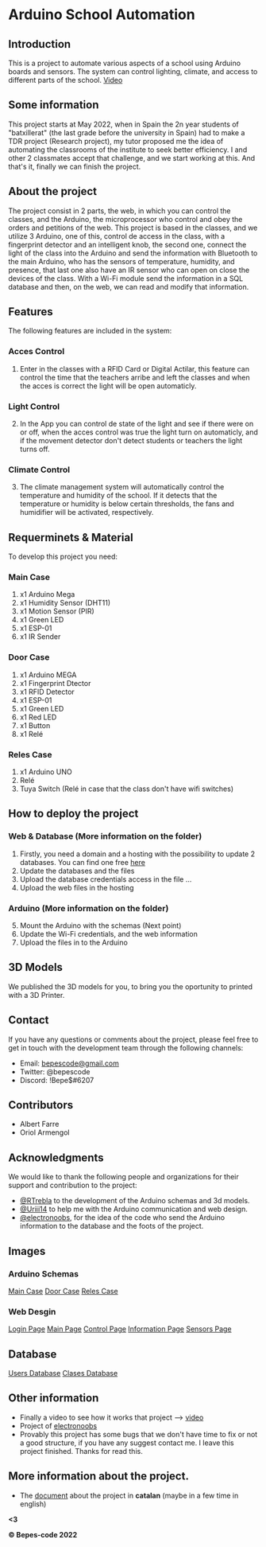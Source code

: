 # Arduino School Automation

## Introduction
This is a project to automate various aspects of a school using Arduino boards and sensors. The system can control lighting, climate, and access to different parts of the school. [Video](https://youtu.be/adDOBgjB-vQ)

## Some information
This project starts at May 2022, when in Spain the 2n year students of "batxillerat" (the last grade before the university in Spain) had to make a TDR project (Research project), my tutor proposed me the idea of automating the classrooms of the institute to seek better efficiency. I and other 2 classmates accept that challenge, and we start working at this. And that's it, finally we can finish the project.

## About the project
The project consist in 2 parts, the web, in which you can control the classes, and the Arduino, the microprocessor who control and obey the orders and petitions of the web. This project is based in the classes, and we utilize 3 Arduino, one of this, control de access in the class, with a fingerprint detector and an intelligent knob, the second one, connect the light of the class into the Arduino and send the information with Bluetooth to the main Arduino, who has the sensors of temperature, humidity, and presence, that last one also have an IR sensor who can open on close the devices of the class. With a Wi-Fi module send the information in a SQL database and then, on the web, we can read and modify that information.

## Features
The following features are included in the system:

### Acces Control
1. Enter in the classes with a RFID Card or Digital Actilar, this feature can control the time that the teachers arribe and left the classes and when the acces is correct the light will be open automaticly.

### Light Control
2. In the App you can control de state of the light and see if there were on or off, when the acces control was true the light turn on automaticly, and if the movement detector don't detect students or teachers the light turns off.

### Climate Control
3. The climate management system will automatically control the temperature and humidity of the school. If it detects that the temperature or humidity is below certain thresholds, the fans and humidifier will be activated, respectively.

## Requerminets & Material

To develop this project you need:

### Main Case
1. x1 Arduino Mega 
2. x1 Humidity Sensor (DHT11)
3. x1 Motion Sensor (PIR)
4. x1 Green LED
5. x1 ESP-01
6. x1 IR Sender

### Door Case
1. x1 Arduino MEGA
2. x1 Fingerprint Dtector
3. x1 RFID Detector
4. x1 ESP-01
5. x1 Green LED
6. x1 Red LED
7. x1 Button
8. x1 Relé

### Reles Case
1. x1 Arduino UNO
2. Relé
3. Tuya Switch (Relé in case that the class don't have wifi switches)


## How to deploy the project
### Web  & Database (More information on the folder)
1. Firstly, you need a domain and a hosting with the possibility to update 2 databases. You can find one free [here](https://es.000webhost.com/)
2. Update the databases and the files
3. Upload the database credentials access in the file ...
4. Upload the web files in the hosting
### Arduino (More information on the folder)  
5. Mount the Arduino with the schemas (Next point)
6. Update the Wi-Fi credentials, and the web information
7. Upload the files in to the Arduino

## 3D Models
We published the 3D models for you, to bring you the oportunity to printed with a 3D Printer.

## Contact

If you have any questions or comments about the project, please feel free to get in touch with the development team through the following channels:

- Email: bepescode@gmail.com
- Twitter: @bepescode
- Discord: !Bepe$#6207

## Contributors

- Albert Farre 
- Oriol Armengol

## Acknowledgments

We would like to thank the following people and organizations for their support and contribution to the project:

- [@RTrebla]() to the development of the Arduino schemas and 3d models.
- [@Uriii14]() to help me with the Arduino communication and web design.
- [@electronoobs](www.electronoobs.com ), for the idea of the code who send the Arduino information to the database and the foots of the project.

## Images
### Arduino Schemas
[Main Case](https://i.imgur.com/s66XOd9.png)
[Door Case](https://i.imgur.com/qeP3qnB.png)
[Reles Case](https://i.imgur.com/9RJPrOv.png)

### Web Desgin
[Login Page](https://i.imgur.com/4vbCt9G.png)
[Main Page](https://i.imgur.com/gyB1VAU.png)
[Control Page](https://i.imgur.com/7ZjwdWE.png)
[Information Page](https://i.imgur.com/JDNcDUM.png)
[Sensors Page](https://i.imgur.com/gyB1VAU.png)

## Database
[Users Database](https://i.imgur.com/ZVt2A2Q.png)
[Clases Database](https://i.imgur.com/6KT67yo.png)


## Other information
- Finally a video to see how it works that project --> [video]()
- Project of [electronoobs](https://electronoobs.com/eng_arduino_tut101.php)
- Provably this project has some bugs that we don't have time to fix or not a good structure, if you have any suggest contact me. I leave this project finished. Thanks for read this.

## More information about the project.
- The [document]() about the project in **catalan** (maybe in a few time in english)

**<3**


**© Bepes-code 2022**

